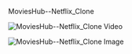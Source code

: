 MoviesHub--Netflix_Clone

![MoviesHub--Netflix_Clone Video](https://github.com/user-attachments/assets/44162118-a066-40c5-a966-54f862e5765a)

![MoviesHub--Netflix_Clone Image](https://github.com/user-attachments/assets/777d06de-fa9c-43ee-b271-af318712f1d4)
